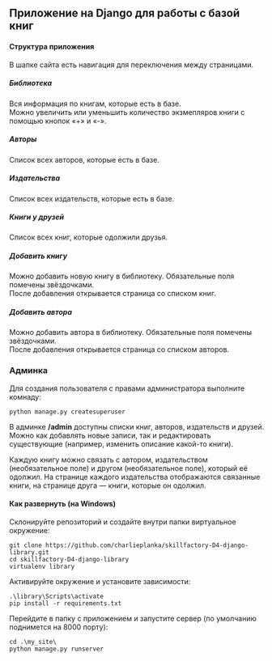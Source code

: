 ## Приложение на Django для работы с базой книг

#### Структура приложения

В шапке сайта есть навигация для переключения между страницами.
##### Библиотека

Вся информация по книгам, которые есть в базе.  
Можно увеличить или уменьшить количество экзмепляров книги с помощью кнопок «+» и «-».

##### Авторы

Список всех авторов, которые есть в базе.

##### Издательства

Список всех издательств, которые есть в базе.

##### Книги у друзей

Список всех книг, которые одолжили друзья.  

##### Добавить книгу

Можно добавить новую книгу в библиотеку. Обязательные поля помечены звёздочками.  
После добавления открывается страница со списком книг.

##### Добавить автора

Можно добавить автора в библиотеку. Обязательные поля помечены звёздочками.  
После добавления открывается страница со списком авторов.

### Админка
Для создания пользователя с правами администратора выполните комнаду:
```
python manage.py createsuperuser
```

В админке **/admin** доступны списки книг, авторов, издательств и друзей.  
Можно как добавлять новые записи, так и редактировать существующие (например, изменить описание какой-то книги).  
  
Каждую книгу можно связать с автором, издательством (необязательное поле) и другом (необязательное поле), который её одолжил. На странице каждого издательства отображаются связанные книги, на странице друга — книги, которые он одолжил.

#### Как развернуть (на Windows)
Склонируйте репозиторий и создайте внутри папки виртуальное окружение:
```
git clone https://github.com/charlieplanka/skillfactory-D4-django-library.git
cd skillfactory-D4-django-library
virtualenv library
```
Активируйте окружение и установите зависимости:
```
.\library\Scripts\activate
pip install -r requirements.txt
```
Перейдите в папку с приложением и запустите сервер (по умолчанию поднимется на 8000 порту):
```
cd .\my_site\
python manage.py runserver
```
